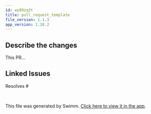 ```yaml
---
id: wy89zq3t
title: pull_request_template
file_version: 1.1.3
app_version: 1.18.2
---
```


## Describe the changes

This PR...

## Linked Issues

Resolves #

<br/>

This file was generated by Swimm. [Click here to view it in the app](https://app.swimm.io/repos/Z2l0aHViJTNBJTNBaWNpY2xlJTNBJTNBaW5nb255YW1hLXpr/docs/wy89zq3t).

